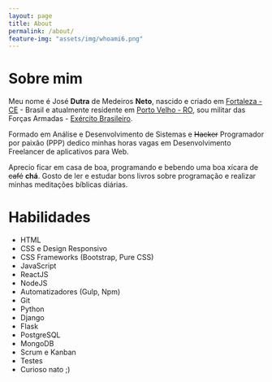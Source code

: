 ```yaml
---
layout: page
title: About
permalink: /about/
feature-img: "assets/img/whoami6.png"
---
```

# Sobre mim

Meu nome é José **Dutra** de Medeiros **Neto**, nascido e criado em [Fortaleza - CE](https://www.feriasbrasil.com.br/ce/fortaleza/) - Brasil e atualmente  residente em [Porto Velho - RO](https://www.portovelho.ro.gov.br/), sou militar das Forças Armadas - [Exército Brasileiro](http://www.eb.mil.br).

Formado em Análise e Desenvolvimento de Sistemas e ~~Hacker~~ Programador por paixão (PPP) dedico minhas horas vagas em Desenvolvimento Freelancer de aplicativos para Web.

Aprecio ficar em casa de boa, programando e bebendo uma boa xícara de ~~café~~ **chá**.
Gosto de ler e estudar bons livros sobre programação e realizar minhas meditações bíblicas diárias.

# Habilidades

* HTML
* CSS e Design Responsivo
* CSS Frameworks (Bootstrap, Pure CSS)
* JavaScript
* ReactJS
* NodeJS
* Automatizadores (Gulp, Npm)
* Git
* Python
* Django
* Flask
* PostgreSQL
* MongoDB
* Scrum e Kanban
* Testes
* Curioso nato ;)
